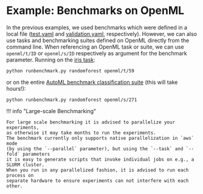 # Example: Benchmarks on OpenML

In the previous examples, we used benchmarks which were defined in a local file
([test.yaml](https://github.com/openml/automlbenchmark/resources/benchmarks/test.yaml) and 
[validation.yaml](https://github.com/openml/automlbenchmark/resources/benchmarks/validation.yaml), respectively). 
However, we can also use tasks and
benchmarking suites defined on OpenML directly from the command line. When referencing
an OpenML task or suite, we can use `openml/t/ID` or `openml/s/ID` respectively as 
argument for the benchmark parameter. Running on the [iris task](https://openml.org/t/59):

```
python runbenchmark.py randomforest openml/t/59
```

or on the entire [AutoML benchmark classification suite](https://openml.org/s/271) (this will take hours!):

```
python runbenchmark.py randomforest openml/s/271
```

!!! info "Large-scale Benchmarking"

    For large scale benchmarking it is advised to parallelize your experiments,
    as otherwise it may take months to run the experiments.
    The benchmark currently only supports native parallelization in `aws` mode
    (by using the `--parallel` parameter), but using the `--task` and `--fold` parameters 
    it is easy to generate scripts that invoke individual jobs on e.g., a SLURM cluster.
    When you run in any parallelized fashion, it is advised to run each process on
    separate hardware to ensure experiments can not interfere with each other.